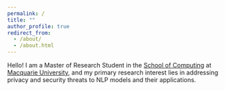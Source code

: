 ```yaml
---
permalink: /
title: ""   
author_profile: true
redirect_from: 
  - /about/
  - /about.html
---
```


<!-- ---
permalink: /
title: "About"
author_profile: true
redirect_from: 
  - /about/
  - /about.html
--- -->

Hello! I am a Master of Research Student in the <a href="https://www.mq.edu.au/faculty-of-science-and-engineering/departments-and-schools/school-of-computing">School of Computing</a> at <a href="https://www.mq.edu.au/">Macquarie University</a>, and my primary research interest lies in addressing privacy and security threats to NLP models and their applications.
